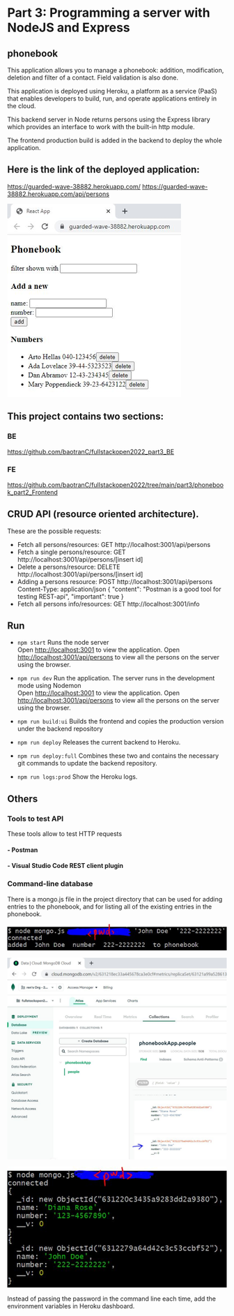 # Part 3: Programming a server with NodeJS and Express

## phonebook

This application allows you to manage a phonebook: addition, modification, deletion and filter of a contact. Field validation is also done.

This application is deployed using Heroku, a platform as a service (PaaS) that enables developers to build, run, and operate applications entirely in the cloud. 

This backend server in Node returns persons using the Express library which provides an interface to work with the built-in http module. 

The frontend production build is added in the backend to deploy the whole application.

## Here is the link of the deployed application:
https://guarded-wave-38882.herokuapp.com/
https://guarded-wave-38882.herokuapp.com/api/persons

![](phonebook_b1.JPG)

## This project contains two sections:
### BE
https://github.com/baotranC/fullstackopen2022_part3_BE
### FE
https://github.com/baotranC/fullstackopen2022/tree/main/part3/phonebook_part2_Frontend

## CRUD API (resource oriented architecture). 
These are the possible requests: 
- Fetch all persons/resources: GET http://localhost:3001/api/persons
- Fetch a single persons/resource: GET http://localhost:3001/api/persons/[insert id]
- Delete a persons/resource: DELETE http://localhost:3001/api/persons/[insert id]
- Adding a persons resource: POST http://localhost:3001/api/persons
    Content-Type: application/json
    {
        "content": "Postman is a good tool for testing REST-api",
        "important": true
    }
- Fetch all persons info/resources: GET http://localhost:3001/info

## Run 
- `npm start`
Runs the node server<br />
Open [http://localhost:3001](http://localhost:3001) to view the application.
Open [http://localhost:3001/api/persons](http://localhost:3001/api/persons) to view all the persons on the server using the browser.

- `npm run dev`
Run the application. The server runs in the development mode using Nodemon<br />
Open [http://localhost:3001](http://localhost:3001) to view the application.
Open [http://localhost:3001/api/persons](http://localhost:3001/api/persons) to view all the persons on the server using the browser.

- `npm run build:ui`
Builds the frontend and copies the production version under the backend repository

- `npm run deploy`
Releases the current backend to Heroku.

- `npm run deploy:full`
Combines these two and contains the necessary git commands to update the backend repository.

- `npm run logs:prod`
Show the Heroku logs.

## Others
### Tools to test API
These tools allow to test HTTP requests

#### - Postman 
#### - Visual Studio Code REST client plugin 

### Command-line database
There is a mongo.js file in the project directory that can be used for adding entries to the phonebook, and for listing all of the existing entries in the phonebook.

![](phonebook_c1.JPG)

![](phonebook_c2.JPG)

![](phonebook_c3.JPG)

Instead of passing the password in the command line each time, add the environment variables in Heroku dashboard.

